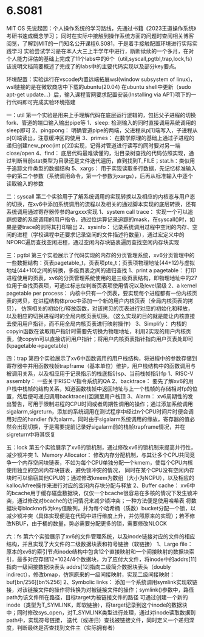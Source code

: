 # 6.S081
MIT OS
先说起因：个人操作系统的学习路线，先通过书籍《2023王道操作系统》考研书速成概念学习；
同时在实际中接触到操作系统方面的问题时查阅相关博客阅览，了解到MIT的一门知名公开课程6.S081，于是着手接触配置环境进行实际实践学习
实验尝试学习是在本人大三上半学年中进行，断断续续的一个多月，在对个人能力评估的基础上完成了11个labs中的6个（util,syscall,pgtbl,trap,lock,fs）
该说明文档简要概述了完成了的labs中的主要代码实现以及部分key要点。

环境配置：实验运行在vscode内置远端拓展wsl(window subsystem of linux)，wsl链接的是在微软商店中下载的ubuntu(20.04)
在ubuntu shell中更新（sudo apt-get update...）后，输入课程官网要求配置安装(Installing via APT)项下的一行代码即可完成实验环境搭建

一：util
第一个实验是用来上手理解代码在底层运行逻辑的，包括父子进程的切换fork、管道的端口输入输出pipe等
1、sleep: 检测输入的同时直接调用系统调用的sleep即可
2、pingpong： 明确管道pipe的两端，父进程从p[1]端写入，子进程从p[0]端读出，注意缓冲区的使用
3、primes： 在数学原理的基础上通过子进程的递归创建new_proc(int p[2])实现，记得对管道进行读写的同时要对另一端close/open
4、find： 底层代码最难读懂的，沿目录树查找的代码仿照实现，通过判断当前stat类型为目录还是文件迭代遍历，直到找到T_FILE；stat.h：类似用于追踪文件类型的数据结构
5、xargs： 用于实现读取多行数据，先记忆标准输入中的第二个参数（系统调用命令，第一个参数为xargs），后再从标准输入中逐个读取输入的参数

二：syscall
第二个实验用于了解系统调用的实现转换以及相应的内核态与用户态的切换，在xv6中添加系统调用的流程以及相关的通过脚本实现的底层转换，还有系统调用通过寄存器传参的argxxx实现
1、system call trace： 实现一个可以追踪想要的系统调用的用户指令，通过位运算记录追踪的mask，在syscall()时，如果是要trace的则将其打印输出
2、sysinfo： 记录系统调用过程中空闲的内存、空闲的进程（学校课程中还要求记录空闲的文件描述符数量），通过宏定义中的NPORC遍历查找空闲进程，通过空闲内存块链表遍历查找空闲内存块实现

三：pgtbl
第三个实验展示了代码实现的内存的分页管理系统，xv6分页管理中的一些数据结构：页表pagetable_t，页表项pte_t；页表项物理地址(44+12)与虚拟地址(44+10)之间的转换，多级页表之间的递归查找
1、print a pagetable： 打印进程使用的页表，xv6的分页管理系统使用的是三级页表结构，即物理地址中的27位用于查找页表项，可通过标志位判断页表项使用情况以及level层级
2、a kernel pagetable per process： 内核中只有一个页表，要实现每个进程都有一份内核页表的拷贝，在进程结构体proc中添加一个新的用户内核页表（全局内核页表的拷贝），
仿照相关的初始化/释放函数，对该拷贝的页表进行对应的初始化和释放，以及相应的切换进程时的全局内核页表切换。（这么实现的目的就是能让内核直接去使用用户指针，而不用全局内核页表进行映射操作）
3、Simplify： 内核的copyin函数在读取用户指针时需要先切换为物理地址，利用2实现的用户内核页表，使copyin可以直接访问用户指针；将用户内核页表指针指向用户页表处即可(kpagetable->pagetable)

四：trap
第四个实验展示了xv6中函数调用的用户栈结构，将进程中的参数存储到寄存器中并用函数栈帧trapframe（基本单位）维护，用户栈结构中的函数调用与被调用关系，以及相应用于记录指示的栈底指针sp、当前栈帧指针fp
1、RISC-V assembly： 一些关于RISC-V指令系统的QA
2、backtrace： 要先了解xv6的用户栈中栈帧的结构关系，知道函数栈帧中返回地址与上一个栈帧的存储相对fp的位置，然后便可递归调用backtrace()回溯至用户栈顶
3、Alarm： xv6周期性的发出警告，可用于限制进程的CPU时间或者周期性调用的操作；通过添加系统调用sigalarm,sigreturn，添加的系统调用在测试程序中经过n个CPU时间片时便会调用对应的handler
作为alarm，同时由于sigalarm系统调用的缘故，寄存器的值必然会出现切换，于是需要提前记录好sigalarm前的栈帧trapframe情况，并在sigreturn中将其恢复

五：lock
第五个实验展示了xv6的锁机制，通过修改xv6的锁机制来提高并行性，减少锁冲突
1、Memory Allocator： 修改内存分配机制，与其让多个CPU共同竞争一个内存空闲块链表，不如为每个CPU单独分配一个kmem，使每个CPU内核使用独立的空闲内存块链表，避免锁冲突的情况，
同时在某个CPU没有空闲内存块时可以偷窃其他CPU的；通过修改kmem为数组（大小为NCPU），以及相应的kalloc/kfree操作来进行对应的空闲内存块分配与释放
2、Buffer cache： xv6中的bcache用于缓存磁盘数据块，仅仅一个bcache很容易在多核的情况下发生锁冲突，通过修改对bcache的访问情况来减少锁冲突；一种方法便是使用哈希表
将数据块号blockno作为key值散列，并为每个哈希桶（质数）bucket分配一个锁，以减少锁冲突（具体实现便是在代码中进行维度上升，并仿照原来的实现）；若不修改NBUF，由于桶的数量，势必需要分配更多的锁，需要修改NLOCK

六：fs
第六个实验展示了xv6的文件管理系统，以及inode链接对应的文件的相应结构，并且实现了大文件的二级数据块表和符号链接（软链接）
1、Large file： 原本的xv6的索引节点inode结构中包含12个直接映射和一个间接映射的数据块索引，最多对应存储12+1024/4个数据块，为了应付大文件，将inode中的addrs[11]指向一级间接数据块表头
addrs[12]指向二级简介数据块表头（doubly indirect），修改bmap，仿照原来的一级间接映射，实现二级间接映射：buf[bn/256][bn%256]
2、Symbolic links： 添加一个系统调用symlink实现软链接，对该链接文件的操作将转换为对被链接文件的操作；symlink()参数中，路径path为该文件所在路径，目标target为被链接文件的路径
可通过创建一个新的inode（类型为T_SYMLINK，即软链接），将target记录到这个inode的数据块中；同时修改sys_open，对T_SYMLINK类型进行处理，通过对inode读取数据到path中，实现符号链接，
迭代（或递归）查找被链接文件，同时定义一个递归深度，判断最终是否查找到文件主（实际拥有者）
